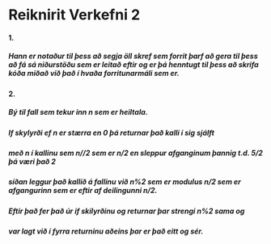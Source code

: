 # Reiknirit Verkefni 2

#### 1.
##### Hann er notaður til þess að segja öll skref sem forrit þarf að gera til þess að fá sá niðurstöðu sem er leitað eftir og er þá henntugt til þess að skrifa kóða miðað við það í hvaða forritunarmáli sem er.

#### 2.
##### Bý til fall sem tekur inn n sem er heiltala.
##### If skylyrði ef n er stærra en 0 þá returnar það kalli í sig sjálft
##### með n í kallinu sem n//2 sem er n/2 en sleppur afganginum þannig t.d. 5/2 þá væri það 2
##### síðan leggur það kallið á fallinu við n%2 sem er modulus n/2 sem er afgangurinn sem er eftir af deilingunni n/2.
##### Eftir það fer það úr if skilyrðinu og returnar þar strengi n%2 sama og
##### var lagt við í fyrra returninu aðeins þar er það eitt og sér.
